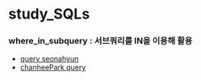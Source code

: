 # study_SQLs

### where_in_subquery : 서브쿼리를 IN을 이용해 활용
- [query seonahyun](./SeonahYun/w3schools/where_in_subquery.sql)
- [chanheePark query](./chanheepark/w3schools/where_in_subquery.sql)
